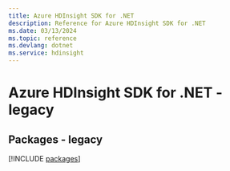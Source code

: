 ```yaml
---
title: Azure HDInsight SDK for .NET
description: Reference for Azure HDInsight SDK for .NET
ms.date: 03/13/2024
ms.topic: reference
ms.devlang: dotnet
ms.service: hdinsight
---
```

# Azure HDInsight SDK for .NET - legacy
## Packages - legacy
[!INCLUDE [packages](hdinsight-index.md)]